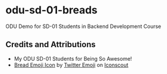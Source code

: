 # odu-sd-01-breads
ODU Demo for SD-01 Students in Backend Development Course

## Credits and Attributions
- My ODU SD-01 Students for Being So Awesome!
- [Bread Emoji Icon](https://iconscout.com/icons/bread) by [Twitter Emoji](https://iconscout.com/contributors/twitter-inc) on [Iconscout](https://iconscout.com")